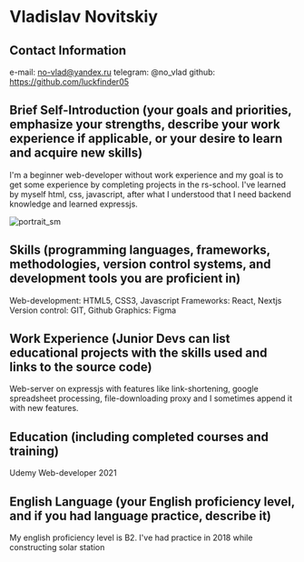 # Vladislav Novitskiy

## Contact Information
e-mail: no-vlad@yandex.ru
telegram: @no_vlad
github: https://github.com/luckfinder05

## Brief Self-Introduction (your goals and priorities, emphasize your strengths, describe your work experience if applicable, or your desire to learn and acquire new skills)
I'm a beginner web-developer without work experience and my goal is to get some experience by completing projects in the rs-school.
I've learned by myself html, css, javascript, after what I understood that I need backend knowledge and learned expressjs.

![portrait_sm](https://github.com/luckfinder05/rsschool-cv/assets/39525356/27614c92-c681-4cef-bdae-5f919f6b6281)

## Skills (programming languages, frameworks, methodologies, version control systems, and development tools you are proficient in)
Web-development: HTML5, CSS3, Javascript
Frameworks: React, Nextjs
Version control: GIT, Github
Graphics: Figma

## Work Experience (Junior Devs can list educational projects with the skills used and links to the source code)
Web-server on expressjs with features like link-shortening, google spreadsheet processing, file-downloading proxy
and I sometimes append it with new features.

## Education (including completed courses and training)
Udemy Web-developer 2021

## English Language (your English proficiency level, and if you had language practice, describe it)
My english proficiency level is B2. I've had practice in 2018 while constructing solar station
